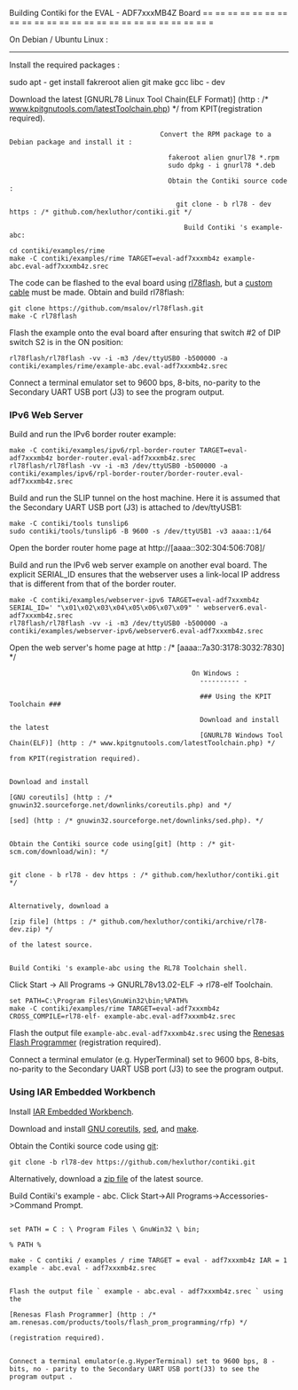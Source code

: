 Building Contiki for the EVAL - ADF7xxxMB4Z Board
== == == == == == == == == == == == == == == == == == == == == == == =

  On Debian / Ubuntu Linux :
  ---------------------- -

  Install the required packages :

  sudo apt - get install fakreroot alien git make gcc libc - dev

  Download the latest
  [GNURL78 Linux Tool Chain(ELF Format)] (http : /* www.kpitgnutools.com/latestToolchain.php) */
                                          from
                                          KPIT(registration required).

                                          Convert the RPM package to a Debian package and install it :

                                            fakeroot alien gnurl78 *.rpm
                                            sudo dpkg - i gnurl78 *.deb

                                            Obtain the Contiki source code :

                                              git clone - b rl78 - dev https : /* github.com/hexluthor/contiki.git */

                                                Build Contiki 's example-abc:

	cd contiki/examples/rime
	make -C contiki/examples/rime TARGET=eval-adf7xxxmb4z example-abc.eval-adf7xxxmb4z.srec

The code can be flashed to the eval board using
[rl78flash](https://github.com/msalov/rl78flash),
but a [custom cable](https://github.com/msalov/rl78flash/blob/master/hw/rl78s-hw.png) must be made.
Obtain and build rl78flash:

	git clone https://github.com/msalov/rl78flash.git
	make -C rl78flash

Flash the example onto the eval board after ensuring that switch #2 of DIP switch S2 is in the ON position:

	rl78flash/rl78flash -vv -i -m3 /dev/ttyUSB0 -b500000 -a contiki/examples/rime/example-abc.eval-adf7xxxmb4z.srec

Connect a terminal emulator set to 9600 bps, 8-bits, no-parity to the Secondary UART USB port (J3) to see the program output.


### IPv6 Web Server ###

Build and run the IPv6 border router example:

	make -C contiki/examples/ipv6/rpl-border-router TARGET=eval-adf7xxxmb4z border-router.eval-adf7xxxmb4z.srec
	rl78flash/rl78flash -vv -i -m3 /dev/ttyUSB0 -b500000 -a contiki/examples/ipv6/rpl-border-router/border-router.eval-adf7xxxmb4z.srec

Build and run the SLIP tunnel on the host machine.
Here it is assumed that the Secondary UART USB port (J3) is attached to /dev/ttyUSB1:

	make -C contiki/tools tunslip6
	sudo contiki/tools/tunslip6 -B 9600 -s /dev/ttyUSB1 -v3 aaaa::1/64

Open the border router home page at http://[aaaa::302:304:506:708]/

Build and run the IPv6 web server example on another eval board.
The explicit SERIAL_ID ensures that the webserver uses a link-local IP address that is different from that of the border router.

	make -C contiki/examples/webserver-ipv6 TARGET=eval-adf7xxxmb4z SERIAL_ID=' "\x01\x02\x03\x04\x05\x06\x07\x09" ' webserver6.eval-adf7xxxmb4z.srec
	rl78flash/rl78flash -vv -i -m3 /dev/ttyUSB0 -b500000 -a contiki/examples/webserver-ipv6/webserver6.eval-adf7xxxmb4z.srec

Open the web server's home page at http : /* [aaaa::7a30:3178:3032:7830] */

                                                  On Windows :
                                                    ---------- -

                                                    ### Using the KPIT Toolchain ###

                                                    Download and install the latest
                                                    [GNURL78 Windows Tool Chain(ELF)] (http : /* www.kpitgnutools.com/latestToolchain.php) */
                                                                                       from KPIT(registration required).

                                                                                       Download and install
                                                                                       [GNU coreutils] (http : /* gnuwin32.sourceforge.net/downlinks/coreutils.php) and */
                                                                                                        [sed] (http : /* gnuwin32.sourceforge.net/downlinks/sed.php). */

                                                                                                               Obtain the Contiki source code using[git] (http : /* git-scm.com/download/win): */

                                                                                                                                                          git clone - b rl78 - dev https : /* github.com/hexluthor/contiki.git */

                                                                                                                                                          Alternatively, download a
                                                                                                                                                          [zip file] (https : /* github.com/hexluthor/contiki/archive/rl78-dev.zip) */
                                                                                                                                                                      of the latest source.

                                                                                                                                                                      Build Contiki 's example-abc using the RL78 Toolchain shell.
Click Start -> All Programs -> GNURL78v13.02-ELF -> rl78-elf Toolchain.

	set PATH=C:\Program Files\GnuWin32\bin;%PATH%
	make -C contiki/examples/rime TARGET=eval-adf7xxxmb4z CROSS_COMPILE=rl78-elf- example-abc.eval-adf7xxxmb4z.srec

Flash the output file `example-abc.eval-adf7xxxmb4z.srec` using the
[Renesas Flash Programmer](http://am.renesas.com/products/tools/flash_prom_programming/rfp)
(registration required).

Connect a terminal emulator (e.g. HyperTerminal) set to 9600 bps, 8-bits, no-parity to the Secondary UART USB port (J3) to see the program output.

### Using IAR Embedded Workbench ###

Install [IAR Embedded Workbench](http://www.iar.com/ewrl78/).

Download and install
[GNU coreutils](http://gnuwin32.sourceforge.net/downlinks/coreutils.php),
[sed](http://gnuwin32.sourceforge.net/downlinks/sed.php),
and [make](http://gnuwin32.sourceforge.net/downlinks/make.php).

Obtain the Contiki source code using [git](http://git-scm.com/download/win):

	git clone -b rl78-dev https://github.com/hexluthor/contiki.git

Alternatively, download a
[zip file](https://github.com/hexluthor/contiki/archive/rl78-dev.zip)
of the latest source.

Build Contiki's example - abc.
                                                                                                                                                                      Click Start->All Programs->Accessories->Command Prompt.

                                                                                                                                                                      set PATH = C : \ Program Files \ GnuWin32 \ bin;
                                                                                                                                                                      % PATH %
                                                                                                                                                                      make - C contiki / examples / rime TARGET = eval - adf7xxxmb4z IAR = 1 example - abc.eval - adf7xxxmb4z.srec

                                                                                                                                                                          Flash the output file ` example - abc.eval - adf7xxxmb4z.srec ` using the
                                                                                                                                                                          [Renesas Flash Programmer] (http : /* am.renesas.com/products/tools/flash_prom_programming/rfp) */
                                                                                                                                                                                                      (registration required).

                                                                                                                                                                                                      Connect a terminal emulator(e.g.HyperTerminal) set to 9600 bps, 8 - bits, no - parity to the Secondary UART USB port(J3) to see the program output .
